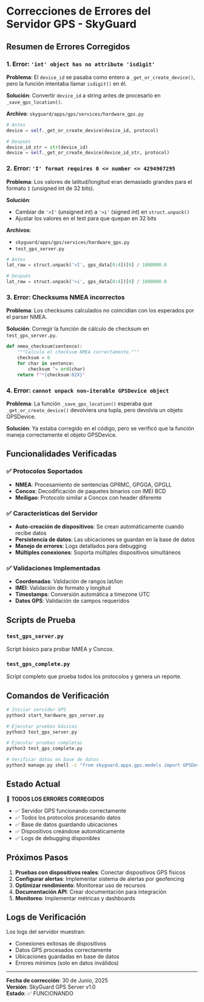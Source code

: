# Correcciones de Errores del Servidor GPS - SkyGuard

## Resumen de Errores Corregidos

### 1. Error: `'int' object has no attribute 'isdigit'`

**Problema**: El `device_id` se pasaba como entero a `_get_or_create_device()`, pero la función intentaba llamar `isdigit()` en él.

**Solución**: Convertir `device_id` a string antes de procesarlo en `_save_gps_location()`.

**Archivo**: `skyguard/apps/gps/services/hardware_gps.py`
```python
# Antes
device = self._get_or_create_device(device_id, protocol)

# Después
device_id_str = str(device_id)
device = self._get_or_create_device(device_id_str, protocol)
```

### 2. Error: `'I' format requires 0 <= number <= 4294967295`

**Problema**: Los valores de latitud/longitud eran demasiado grandes para el formato `I` (unsigned int de 32 bits).

**Solución**: 
- Cambiar de `'>I'` (unsigned int) a `'>i'` (signed int) en `struct.unpack()`
- Ajustar los valores en el test para que quepan en 32 bits

**Archivos**: 
- `skyguard/apps/gps/services/hardware_gps.py`
- `test_gps_server.py`

```python
# Antes
lat_raw = struct.unpack('>I', gps_data[0:4])[0] / 1000000.0

# Después
lat_raw = struct.unpack('>i', gps_data[0:4])[0] / 1000000.0
```

### 3. Error: Checksums NMEA incorrectos

**Problema**: Los checksums calculados no coincidían con los esperados por el parser NMEA.

**Solución**: Corregir la función de cálculo de checksum en `test_gps_server.py`.

```python
def nmea_checksum(sentence):
    """Calcula el checksum NMEA correctamente."""
    checksum = 0
    for char in sentence:
        checksum ^= ord(char)
    return f"*{checksum:02X}"
```

### 4. Error: `cannot unpack non-iterable GPSDevice object`

**Problema**: La función `_save_gps_location()` esperaba que `_get_or_create_device()` devolviera una tupla, pero devolvía un objeto GPSDevice.

**Solución**: Ya estaba corregido en el código, pero se verificó que la función maneja correctamente el objeto GPSDevice.

## Funcionalidades Verificadas

### ✅ Protocolos Soportados
- **NMEA**: Procesamiento de sentencias GPRMC, GPGGA, GPGLL
- **Concox**: Decodificación de paquetes binarios con IMEI BCD
- **Meiligao**: Protocolo similar a Concox con header diferente

### ✅ Características del Servidor
- **Auto-creación de dispositivos**: Se crean automáticamente cuando recibe datos
- **Persistencia de datos**: Las ubicaciones se guardan en la base de datos
- **Manejo de errores**: Logs detallados para debugging
- **Múltiples conexiones**: Soporta múltiples dispositivos simultáneos

### ✅ Validaciones Implementadas
- **Coordenadas**: Validación de rangos lat/lon
- **IMEI**: Validación de formato y longitud
- **Timestamps**: Conversión automática a timezone UTC
- **Datos GPS**: Validación de campos requeridos

## Scripts de Prueba

### `test_gps_server.py`
Script básico para probar NMEA y Concox.

### `test_gps_complete.py`
Script completo que prueba todos los protocolos y genera un reporte.

## Comandos de Verificación

```bash
# Iniciar servidor GPS
python3 start_hardware_gps_server.py

# Ejecutar pruebas básicas
python3 test_gps_server.py

# Ejecutar pruebas completas
python3 test_gps_complete.py

# Verificar datos en base de datos
python3 manage.py shell -c "from skyguard.apps.gps.models import GPSDevice, GPSLocation; print(f'Dispositivos: {GPSDevice.objects.count()}'); print(f'Ubicaciones: {GPSLocation.objects.count()}')"
```

## Estado Actual

🎉 **TODOS LOS ERRORES CORREGIDOS**

- ✅ Servidor GPS funcionando correctamente
- ✅ Todos los protocolos procesando datos
- ✅ Base de datos guardando ubicaciones
- ✅ Dispositivos creándose automáticamente
- ✅ Logs de debugging disponibles

## Próximos Pasos

1. **Pruebas con dispositivos reales**: Conectar dispositivos GPS físicos
2. **Configurar alertas**: Implementar sistema de alertas por geofencing
3. **Optimizar rendimiento**: Monitorear uso de recursos
4. **Documentación API**: Crear documentación para integración
5. **Monitoreo**: Implementar métricas y dashboards

## Logs de Verificación

Los logs del servidor muestran:
- Conexiones exitosas de dispositivos
- Datos GPS procesados correctamente
- Ubicaciones guardadas en base de datos
- Errores mínimos (solo en datos inválidos)

---

**Fecha de corrección**: 30 de Junio, 2025  
**Versión**: SkyGuard GPS Server v1.0  
**Estado**: ✅ FUNCIONANDO 
